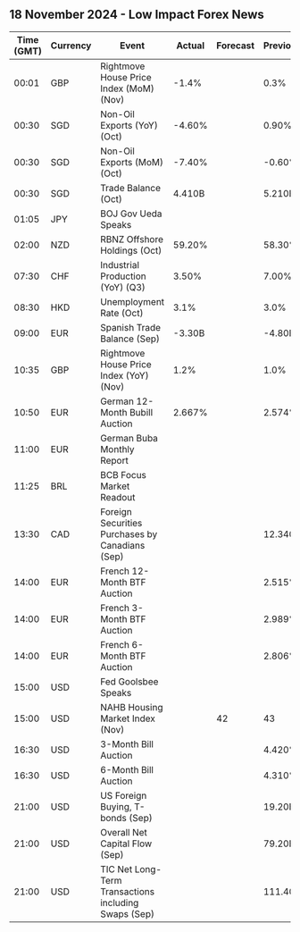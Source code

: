 ## 18 November 2024 - Low Impact Forex News

| Time (GMT) | Currency | Event | Actual | Forecast | Previous |
|------|----------|-------|--------|----------|----------|
| 00:01 | GBP | Rightmove House Price Index (MoM) (Nov) | -1.4% |  | 0.3% |
| 00:30 | SGD | Non-Oil Exports (YoY) (Oct) | -4.60% |  | 0.90% |
| 00:30 | SGD | Non-Oil Exports (MoM) (Oct) | -7.40% |  | -0.60% |
| 00:30 | SGD | Trade Balance (Oct) | 4.410B |  | 5.210B |
| 01:05 | JPY | BOJ Gov Ueda Speaks |  |  |  |
| 02:00 | NZD | RBNZ Offshore Holdings (Oct) | 59.20% |  | 58.30% |
| 07:30 | CHF | Industrial Production (YoY) (Q3) | 3.50% |  | 7.00% |
| 08:30 | HKD | Unemployment Rate (Oct) | 3.1% |  | 3.0% |
| 09:00 | EUR | Spanish Trade Balance (Sep) | -3.30B |  | -4.80B |
| 10:35 | GBP | Rightmove House Price Index (YoY) (Nov) | 1.2% |  | 1.0% |
| 10:50 | EUR | German 12-Month Bubill Auction | 2.667% |  | 2.574% |
| 11:00 | EUR | German Buba Monthly Report |  |  |  |
| 11:25 | BRL | BCB Focus Market Readout |  |  |  |
| 13:30 | CAD | Foreign Securities Purchases by Canadians (Sep) |  |  | 12.340B |
| 14:00 | EUR | French 12-Month BTF Auction |  |  | 2.515% |
| 14:00 | EUR | French 3-Month BTF Auction |  |  | 2.989% |
| 14:00 | EUR | French 6-Month BTF Auction |  |  | 2.806% |
| 15:00 | USD | Fed Goolsbee Speaks |  |  |  |
| 15:00 | USD | NAHB Housing Market Index (Nov) |  | 42 | 43 |
| 16:30 | USD | 3-Month Bill Auction |  |  | 4.420% |
| 16:30 | USD | 6-Month Bill Auction |  |  | 4.310% |
| 21:00 | USD | US Foreign Buying, T-bonds (Sep) |  |  | 19.20B |
| 21:00 | USD | Overall Net Capital Flow (Sep) |  |  | 79.20B |
| 21:00 | USD | TIC Net Long-Term Transactions including Swaps (Sep) |  |  | 111.40B |
